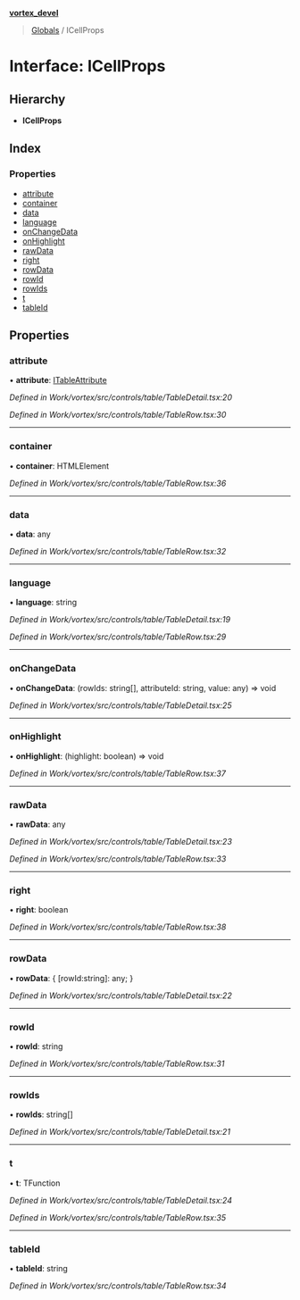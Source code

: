 **[vortex_devel](../README.md)**

> [Globals](../globals.md) / ICellProps

# Interface: ICellProps

## Hierarchy

* **ICellProps**

## Index

### Properties

* [attribute](icellprops.md#attribute)
* [container](icellprops.md#container)
* [data](icellprops.md#data)
* [language](icellprops.md#language)
* [onChangeData](icellprops.md#onchangedata)
* [onHighlight](icellprops.md#onhighlight)
* [rawData](icellprops.md#rawdata)
* [right](icellprops.md#right)
* [rowData](icellprops.md#rowdata)
* [rowId](icellprops.md#rowid)
* [rowIds](icellprops.md#rowids)
* [t](icellprops.md#t)
* [tableId](icellprops.md#tableid)

## Properties

### attribute

•  **attribute**: [ITableAttribute](itableattribute.md)

*Defined in Work/vortex/src/controls/table/TableDetail.tsx:20*

*Defined in Work/vortex/src/controls/table/TableRow.tsx:30*

___

### container

•  **container**: HTMLElement

*Defined in Work/vortex/src/controls/table/TableRow.tsx:36*

___

### data

•  **data**: any

*Defined in Work/vortex/src/controls/table/TableRow.tsx:32*

___

### language

•  **language**: string

*Defined in Work/vortex/src/controls/table/TableDetail.tsx:19*

*Defined in Work/vortex/src/controls/table/TableRow.tsx:29*

___

### onChangeData

•  **onChangeData**: (rowIds: string[], attributeId: string, value: any) => void

*Defined in Work/vortex/src/controls/table/TableDetail.tsx:25*

___

### onHighlight

•  **onHighlight**: (highlight: boolean) => void

*Defined in Work/vortex/src/controls/table/TableRow.tsx:37*

___

### rawData

•  **rawData**: any

*Defined in Work/vortex/src/controls/table/TableDetail.tsx:23*

*Defined in Work/vortex/src/controls/table/TableRow.tsx:33*

___

### right

•  **right**: boolean

*Defined in Work/vortex/src/controls/table/TableRow.tsx:38*

___

### rowData

•  **rowData**: { [rowId:string]: any;  }

*Defined in Work/vortex/src/controls/table/TableDetail.tsx:22*

___

### rowId

•  **rowId**: string

*Defined in Work/vortex/src/controls/table/TableRow.tsx:31*

___

### rowIds

•  **rowIds**: string[]

*Defined in Work/vortex/src/controls/table/TableDetail.tsx:21*

___

### t

•  **t**: TFunction

*Defined in Work/vortex/src/controls/table/TableDetail.tsx:24*

*Defined in Work/vortex/src/controls/table/TableRow.tsx:35*

___

### tableId

•  **tableId**: string

*Defined in Work/vortex/src/controls/table/TableRow.tsx:34*
